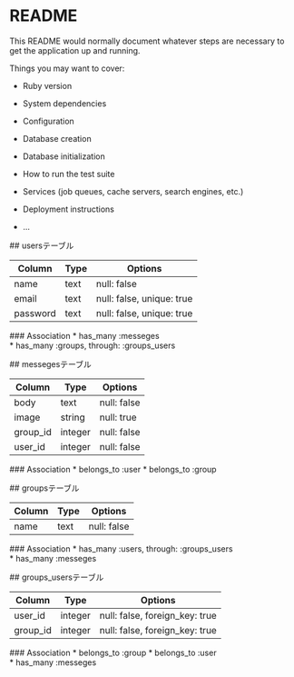 # README

This README would normally document whatever steps are necessary to get the
application up and running.

Things you may want to cover:

* Ruby version

* System dependencies

* Configuration

* Database creation

* Database initialization

* How to run the test suite

* Services (job queues, cache servers, search engines, etc.)

* Deployment instructions

* ...

## usersテーブル

|Column|Type|Options|
|------|----|-------|
|name|text|null: false|
|email|text|null: false, unique: true|
|password|text|null: false, unique: true|

### Association
* has_many :messeges
* has_many :groups, through: :groups_users


## messegesテーブル

|Column|Type|Options|
|------|----|-------|
|body|text|null: false|
|image|string|null: true|
|group_id|integer|null: false|
|user_id|integer|null: false|

### Association
* belongs_to :user
* belongs_to :group


## groupsテーブル

|Column|Type|Options|
|------|----|-------|
|name|text|null: false|

### Association
* has_many :users, through: :groups_users
* has_many :messeges


## groups_usersテーブル

|Column|Type|Options|
|------|----|-------|
|user_id|integer|null: false, foreign_key: true|
|group_id|integer|null: false, foreign_key: true|

### Association
* belongs_to :group
* belongs_to :user
* has_many :messeges
